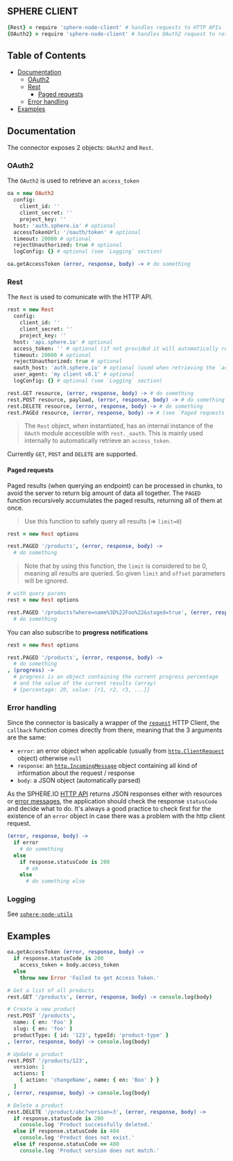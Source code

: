 SPHERE CLIENT
---

```coffeescript
{Rest} = require 'sphere-node-client' # handles requests to HTTP APIs
{OAuth2} = require 'sphere-node-client' # handles OAuth2 request to retrieve an access_token
```

## Table of Contents
* [Documentation](#documentation)
  * [OAuth2](#oauth2)
  * [Rest](#rest)
    * [Paged requests](#paged-requests)
  * [Error handling](#error-handling)
* [Examples](#examples)

## Documentation
The connector exposes 2 objects: `OAuth2` and `Rest`.

### OAuth2

The `OAuth2` is used to retrieve an `access_token`

```coffeescript
oa = new OAuth2
  config:
    client_id: ''
    client_secret: ''
    project_key: ''
  host: 'auth.sphere.io' # optional
  accessTokenUrl: '/oauth/token' # optional
  timeout: 20000 # optional
  rejectUnauthorized: true # optional
  logConfig: {} # optional (see `Logging` section)

oa.getAccessToken (error, response, body) -> # do something
```

### Rest

The `Rest` is used to comunicate with the HTTP API.

```coffeescript
rest = new Rest
  config:
    client_id: ''
    client_secret: ''
    project_key: ''
  host: 'api.sphere.io' # optional
  access_token: '' # optional (if not provided it will automatically retrieve an `access_token`)
  timeout: 20000 # optional
  rejectUnauthorized: true # optional
  oauth_host: 'auth.sphere.io' # optional (used when retrieving the `access_token` internally)
  user_agent: 'my client v0.1' # optional
  logConfig: {} # optional (see `Logging` section)

rest.GET resource, (error, response, body) -> # do something
rest.POST resource, payload, (error, response, body) -> # do something
rest.DELETE resource, (error, response, body) -> # do something
rest.PAGEd resource, (error, response, body) -> # (see `Paged requests` section)
```

> The `Rest` object, when instantiated, has an internal instance of the `OAuth` module accessible with `rest._oauth`. This is mainly used internally to automatically retrieve an `access_token`.

Currently `GET`, `POST` and `DELETE` are supported.

#### Paged requests
Paged results (when querying an endpoint) can be processed in chunks, to avoid the server to return big amount of data all together.
The `PAGED` function recursively accumulates the paged results, returning all of them at once.

> Use this function to safely query all results (=> `limit=0`)

```coffeescript
rest = new Rest options

rest.PAGED '/products', (error, response, body) ->
  # do something
```

> Note that by using this function, the `limit` is considered to be 0, meaning all results are queried. So given `limit` and `offset` parameters will be ignored.

```coffeescript
# with query params
rest = new Rest options

rest.PAGED '/products?where=name%3D%22Foo%22&staged=true', (error, response, body) ->
  # do something
```

You can also subscribe to **progress notifications**

```coffeescript
rest = new Rest options

rest.PAGED '/products', (error, response, body) ->
  # do something
, (progress) ->
  # progress is an object containing the current progress percentage
  # and the value of the current results (array)
  # {percentage: 20, value: [r1, r2, r3, ...]}
```

### Error handling
Since the connector is basically a wrapper of the [`request`](https://github.com/mikeal/request#requestoptions-callback) HTTP Client, the `callback` function comes directly from there, meaning that the 3 arguments are the same:

- `error`: an error object when applicable (usually from [`http.ClientRequest`](http://nodejs.org/api/http.html#http_class_http_clientrequest) object) otherwise `null`
- `response`: an [`http.IncomingMessage`](http://nodejs.org/api/http.html#http_http_incomingmessage) object containing all kind of information about the request / response
- `body`: a JSON object (automatically parsed)

As the SPHERE.IO [HTTP API](http://commercetools.de/dev/http-api.html) returns JSON responses either with resources or [error messages](http://commercetools.de/dev/http-api-projects-errors.html), the application should check the response `statusCode` and decide what to do.
It's always a good practice to check first for the existence of an `error` object in case there was a problem with the http client request.

```coffeescript
(error, response, body) ->
  if error
    # do something
  else
    if response.statusCode is 200
      # ok
    else
      # do something else
```

### Logging

See [`sphere-node-utils`](https://github.com/sphereio/sphere-node-utils)


## Examples

```coffeescript
oa.getAccessToken (error, response, body) ->
  if response.statusCode is 200
    access_token = body.access_token
  else
    throw new Error 'Failed to get Access Token.'
```

```coffeescript
# Get a list of all products
rest.GET '/products', (error, response, body) -> console.log(body)

# Create a new product
rest.POST '/products',
  name: { en: 'Foo' }
  slug: { en: 'foo' }
  productType: { id: '123', typeId: 'product-type' }
, (error, response, body) -> console.log(body)

# Update a product
rest.POST '/products/123',
  version: 1
  actions: [
    { action: 'changeName', name: { en: 'Boo' } }
  ]
, (error, response, body) -> console.log(body)

# Delete a product
rest.DELETE '/product/abc?version=3', (error, response, body) ->
  if response.statusCode is 200
    console.log 'Product successfully deleted.'
  else if response.statusCode is 404
    console.log 'Product does not exist.'
  else if response.statusCode == 400
    console.log 'Product version does not match.'
```
